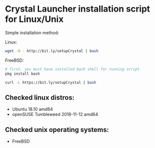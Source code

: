 # Crystal Launcher installation script for Linux/Unix

Simple installation method:

Linux:
```bash
wget -O - http://bit.ly/setupCrystal | bash
```

FreeBSD:
```bash
# first, you must have installed bash shell for running script
pkg install bash

curl -L https://bit.ly/setupCrystal | bash
```

## Checked linux distros:
* Ubuntu 18.10 amd64
* openSUSE Tumbleweed 2018-11-12 amd64

## Checked unix operating systems:
* FreeBSD
